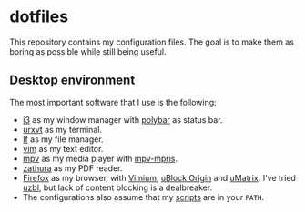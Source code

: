 dotfiles
===============================================================================

This repository contains my configuration files. The goal is to make them as 
boring as possible while still being useful.


Desktop environment
-------------------------------------------------------------------------------

 The most important software that I use is the following:

- [i3](https://i3wm.org/) as my window manager with 
  [polybar](https://github.com/jaagr/polybar) as status bar.
- [urxvt](http://software.schmorp.de/pkg/rxvt-unicode.html) as my terminal.
- [lf](https://github.com/gokcehan/lf) as my file manager.
- [vim](https://www.vim.org/) as my text editor.
- [mpv](https://mpv.io/) as my media player with 
  [mpv-mpris](https://github.com/hoyon/mpv-mpris).
- [zathura](https://pwmt.org/projects/zathura/) as my PDF reader.
- [Firefox](http://www.mozilla.org) as my browser, with 
  [Vimium](https://addons.mozilla.org/en-US/firefox/addon/vimium-ff/), [uBlock 
  Origin](https://addons.mozilla.org/en-US/firefox/addon/ublock-origin/) and 
  [uMatrix](https://addons.mozilla.org/en-US/firefox/addon/ublock-origin/). 
  I've tried [uzbl](https://github.com/uzbl/uzbl), but lack of content 
  blocking is a dealbreaker.
- The configurations also assume that my 
  [scripts](https://github.com/slakkenhuis/scripts) are in your `PATH`.

